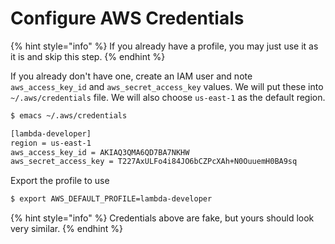# Configure AWS Credentials

{% hint style="info" %}
If you already have a profile, you may just use it as it is and skip this step.
{% endhint %}

If you already don't have one, create an IAM user and note `aws_access_key_id` and `aws_secret_access_key` values. We will put these into `~/.aws/credentials` file. We will also choose `us-east-1` as the default region.

```bash
$ emacs ~/.aws/credentials

[lambda-developer]
region = us-east-1
aws_access_key_id = AKIAQ3QMA6QD7BA7NKHW
aws_secret_access_key = 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
```

Export the profile to use

```bash
$ export AWS_DEFAULT_PROFILE=lambda-developer
```

{% hint style="info" %}
Credentials above are fake, but yours should look very similar.
{% endhint %}

